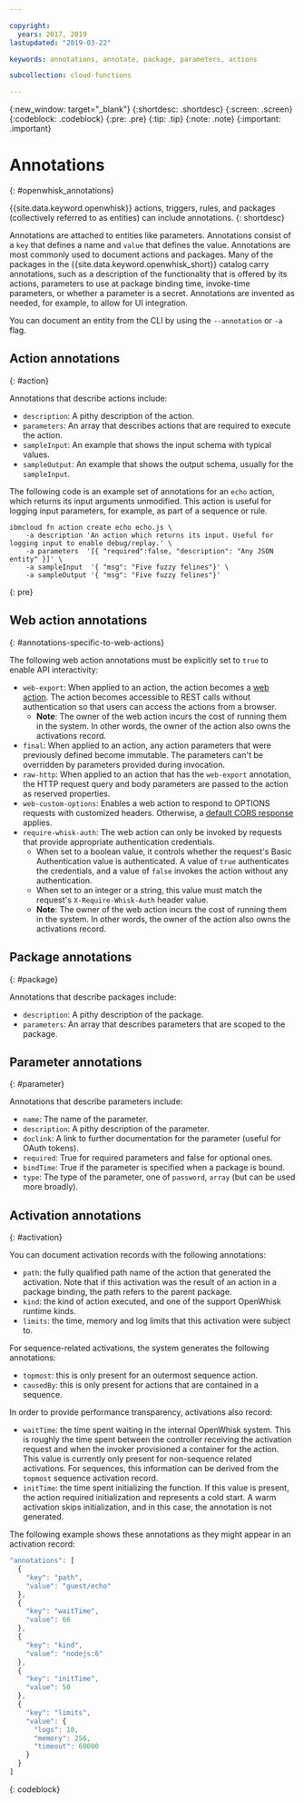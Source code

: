 ```yaml
---

copyright:
  years: 2017, 2019
lastupdated: "2019-03-22"

keywords: annotations, annotate, package, parameters, actions

subcollection: cloud-functions

---
```


{:new_window: target="_blank"}
{:shortdesc: .shortdesc}
{:screen: .screen}
{:codeblock: .codeblock}
{:pre: .pre}
{:tip: .tip}
{:note: .note}
{:important: .important}

# Annotations
{: #openwhisk_annotations}

{{site.data.keyword.openwhisk}} actions, triggers, rules, and packages (collectively referred to as entities) can include annotations.
{: shortdesc}

Annotations are attached to entities like parameters. Annotations consist of a `key` that defines a name and `value` that defines the value. Annotations are most commonly used to document actions and packages. Many of the packages in the {{site.data.keyword.openwhisk_short}} catalog carry annotations, such as a description of the functionality that is offered by its actions, parameters to use at package binding time, invoke-time parameters, or whether a parameter is a secret. Annotations are invented as needed, for example, to allow for UI integration.

You can document an entity from the CLI by using the `--annotation` or `-a` flag.

## Action annotations
{: #action}

Annotations that describe actions include:

- `description`: A pithy description of the action.
- `parameters`: An array that describes actions that are required to execute the action.
- `sampleInput`: An example that shows the input schema with typical values.
- `sampleOutput`: An example that shows the output schema, usually for the `sampleInput`.



The following code is an example set of annotations for an `echo` action, which returns its input arguments unmodified. This action is useful for logging input parameters, for example, as part of a sequence or rule.

```
ibmcloud fn action create echo echo.js \
    -a description 'An action which returns its input. Useful for logging input to enable debug/replay.' \
    -a parameters  '[{ "required":false, "description": "Any JSON entity" }]' \
    -a sampleInput  '{ "msg": "Five fuzzy felines"}' \
    -a sampleOutput '{ "msg": "Five fuzzy felines"}'
```
{: pre}

## Web action annotations
{: #annotations-specific-to-web-actions}

The following web action annotations must be explicitly set to `true` to enable API interactivity:

- `web-export`: When applied to an action, the action becomes a [web action](/docs/openwhisk?topic=cloud-functions-openwhisk_webactions). The action becomes accessible to REST calls without authentication so that users can access the actions from a browser.
    * **Note**: The owner of the web action incurs the cost of running them in the system. In other words, the owner of the action also owns the activations record.
- `final`: When applied to an action, any action parameters that were previously defined become immutable. The parameters can't be overridden by parameters provided during invocation.
- `raw-http`: When applied to an action that has the `web-export` annotation, the HTTP request query and body parameters are passed to the action as reserved properties.
- `web-custom-options`: Enables a web action to respond to OPTIONS requests with customized headers. Otherwise, a [default CORS response](/docs/openwhisk?topic=cloud-functions-openwhisk_webactions#options-requests) applies.
- `require-whisk-auth`: The web action can only be invoked by requests that provide appropriate authentication credentials.
    * When set to a boolean value, it controls whether the request's Basic Authentication value is authenticated. A value of `true` authenticates the credentials, and a value of `false` invokes the action without any authentication.
    * When set to an integer or a string, this value must match the request's `X-Require-Whisk-Auth` header value.
    * **Note**: The owner of the web action incurs the cost of running them in the system. In other words, the owner of the action also owns the activations record.

## Package annotations
{: #package}

Annotations that describe packages include:

- `description`: A pithy description of the package.
- `parameters`: An array that describes parameters that are scoped to the package.

## Parameter annotations
{: #parameter}

Annotations that describe parameters include:

- `name`: The name of the parameter.
- `description`: A pithy description of the parameter.
- `doclink`: A link to further documentation for the parameter (useful for OAuth tokens).
- `required`: True for required parameters and false for optional ones.
- `bindTime`: True if the parameter is specified when a package is bound.
- `type`: The type of the parameter, one of `password`, `array` (but can be used more broadly).

## Activation annotations
{: #activation}

You can document activation records with the following annotations:

- `path`: the fully qualified path name of the action that generated the activation. Note that if this activation was the result of an action in a package binding, the path refers to the parent package.
- `kind`: the kind of action executed, and one of the support OpenWhisk runtime kinds.
- `limits`: the time, memory and log limits that this activation were subject to.

For sequence-related activations, the system generates the following annotations:

- `topmost`: this is only present for an outermost sequence action.
- `causedBy`: this is only present for actions that are contained in a sequence.

In order to provide performance transparency, activations also record:

- `waitTime`: the time spent waiting in the internal OpenWhisk system. This is roughly the time spent between the controller receiving the activation request and when the invoker provisioned a container for the action. This value is currently only present for non-sequence related activations. For sequences, this information can be derived from the `topmost` sequence activation record.
- `initTime`: the time spent initializing the function. If this value is present, the action required initialization and represents a cold start. A warm activation skips initialization, and in this case, the annotation is not generated.

The following example shows these annotations as they might appear in an activation record:

```javascript
"annotations": [
  {
    "key": "path",
    "value": "guest/echo"
  },
  {
    "key": "waitTime",
    "value": 66
  },
  {
    "key": "kind",
    "value": "nodejs:6"
  },
  {
    "key": "initTime",
    "value": 50
  },
  {
    "key": "limits",
    "value": {
      "logs": 10,
      "memory": 256,
      "timeout": 60000
    }
  }
]
```
{: codeblock}
